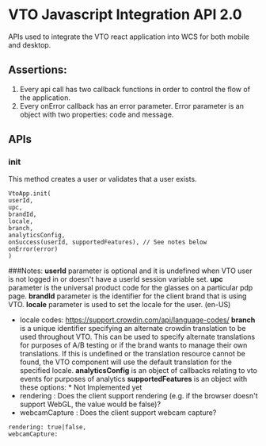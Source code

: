 VTO Javascript Integration API 2.0
===============================

APIs used to integrate the VTO react application into WCS for both mobile and desktop.

## Assertions:
1. Every api call has two callback functions in order to control the flow of the application.
2. Every onError callback has an error parameter. Error parameter is an object with two properties: code and message.

## APIs

### init
This method creates a user or validates that a user exists.

```
VtoApp.init(
userId,
upc,
brandId,
locale,
branch,
analyticsConfig,
onSuccess(userId, supportedFeatures), // See notes below
onError(error)
)
```

###Notes:
**userId** parameter is optional and it is undefined when VTO user is not logged in or doesn't have a userId session
variable set.
**upc** parameter is the universal product code for the glasses on a particular pdp page.
**brandId** parameter is the identifier for the client brand that is using VTO.
**locale** parameter is used to set the locale for the user. (en-US)
 * locale codes: https://support.crowdin.com/api/language-codes/
**branch** is a unique identifier specifying an alternate crowdin translation to be used throughout VTO. This can be used
to specify alternate translations for purposes of A/B testing or if the brand wants to manage their own translations. If
this is undefined or the translation resource cannot be found, the VTO component will use the default translation for
the specified locale.
**analyticsConfig** is an object of callbacks relating to vto events for purposes of analytics
**supportedFeatures** is an object with these options: * Not Implemented yet
 * rendering : Does the client support rendering (e.g. if the browser doesn't support WebGL, the value would
be false)?
 * webcamCapture : Does the client support webcam capture?

 ```supportedFeatures: {
rendering: true|false,
webcamCapture:
```